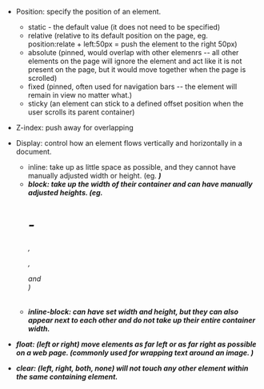 - Position: specify the position of an element.
  - static - the default value (it does not need to be specified)
  - relative (relative to its default position on the page, eg. position:relate + left:50px = push the element to the right 50px)
  - absolute (pinned, would overlap with other elemenrs -- all other elements on the page will ignore the element and act like it is not present on the page, but it would move together when the page is scrolled)
  - fixed (pinned, often used for navigation bars -- the element will remain in view no matter what.)
  - sticky (an element can stick to a defined offset position when the user scrolls its parent container)

- Z-index: push away for overlapping

- Display: control how an element flows vertically and horizontally in a document.
  - inline: take up as little space as possible, and they cannot have manually adjusted width or height. (eg. <strong> <em> <a>)
  - block: take up the width of their container and can have manually adjusted heights. (eg. <h1> - <h6>, <p>, <div> and <footer>)
  - inline-block: can have set width and height, but they can also appear next to each other and do not take up their entire container width.
 
- float: (left or right) move elements as far left or as far right as possible on a web page. (commonly used for wrapping text around an image. )
- clear: (left, right, both, none) will not touch any other element within the same containing element.
